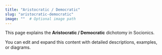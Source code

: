 ```yaml
---
title: "Aristocratic / Democratic"
slug: "aristocratic-democratic"
image: ""  # Optional image path
---
```


This page explains the **Aristocratic / Democratic** dichotomy in Socionics.

You can edit and expand this content with detailed descriptions, examples, or diagrams.
